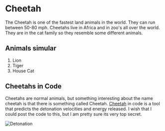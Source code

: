 # Cheetah 

The Cheetah is one of the fastest land animals in the world. They can run between 50-80 mph. Cheetahs live in Africa and in zoo's all over the world.
They are in the cat family so they resemble some different animals.
## Animals simular

1. Lion
2. Tiger
3. House Cat

## Cheetahs in Code

Cheetahs are normal animals, but something interesting about the name cheetah is that there is something called Cheetah. 
[Cheetah](https://wci.llnl.gov/simulation/computer-codes/cheetah) in code is a tool that predicts the detonation velocities and energy released. 
I wish that I could post the code to this, but I am pretty sure its very top secret. 

![Detonation](detonation.jpg)




